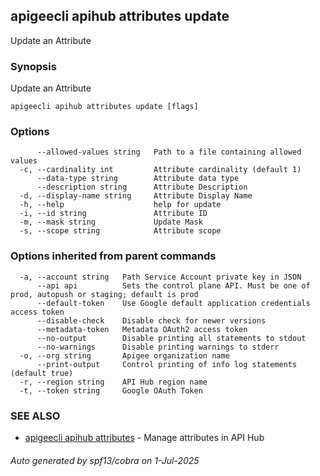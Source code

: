 ## apigeecli apihub attributes update

Update an Attribute

### Synopsis

Update an Attribute

```
apigeecli apihub attributes update [flags]
```

### Options

```
      --allowed-values string   Path to a file containing allowed values
  -c, --cardinality int         Attribute cardinality (default 1)
      --data-type string        Attribute data type
      --description string      Attribute Description
  -d, --display-name string     Attribute Display Name
  -h, --help                    help for update
  -i, --id string               Attribute ID
  -m, --mask string             Update Mask
  -s, --scope string            Attribute scope
```

### Options inherited from parent commands

```
  -a, --account string   Path Service Account private key in JSON
      --api api          Sets the control plane API. Must be one of prod, autopush or staging; default is prod
      --default-token    Use Google default application credentials access token
      --disable-check    Disable check for newer versions
      --metadata-token   Metadata OAuth2 access token
      --no-output        Disable printing all statements to stdout
      --no-warnings      Disable printing warnings to stderr
  -o, --org string       Apigee organization name
      --print-output     Control printing of info log statements (default true)
  -r, --region string    API Hub region name
  -t, --token string     Google OAuth Token
```

### SEE ALSO

* [apigeecli apihub attributes](apigeecli_apihub_attributes.md)	 - Manage attributes in API Hub

###### Auto generated by spf13/cobra on 1-Jul-2025
